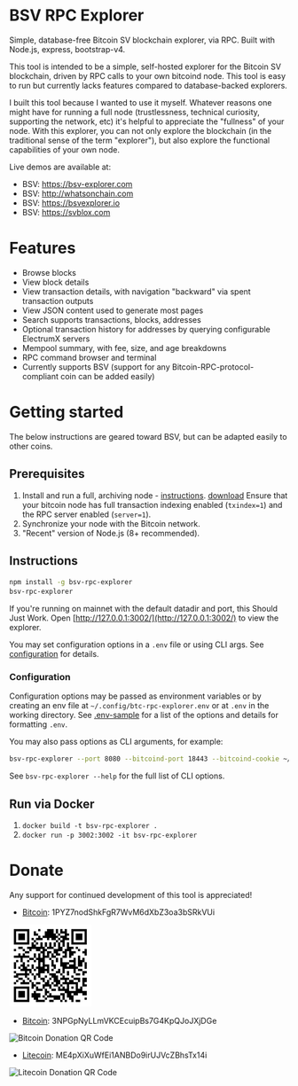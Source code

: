 # BSV RPC Explorer

Simple, database-free Bitcoin SV blockchain explorer, via RPC. Built with Node.js, express, bootstrap-v4.

This tool is intended to be a simple, self-hosted explorer for the Bitcoin SV blockchain, driven by RPC calls to your own bitcoind node. This tool is easy to run but currently lacks features compared to database-backed explorers.

I built this tool because I wanted to use it myself. Whatever reasons one might have for running a full node (trustlessness, technical curiosity, supporting the network, etc) it's helpful to appreciate the "fullness" of your node. With this explorer, you can not only explore the blockchain (in the traditional sense of the term "explorer"), but also explore the functional capabilities of your own node.

Live demos are available at:

* BSV: https://bsv-explorer.com
* BSV: http://whatsonchain.com
* BSV: https://bsvexplorer.io
* BSV: https://svblox.com

# Features

* Browse blocks
* View block details
* View transaction details, with navigation "backward" via spent transaction outputs
* View JSON content used to generate most pages
* Search supports transactions, blocks, addresses
* Optional transaction history for addresses by querying configurable ElectrumX servers
* Mempool summary, with fee, size, and age breakdowns
* RPC command browser and terminal
* Currently supports BSV (support for any Bitcoin-RPC-protocol-compliant coin can be added easily)

# Getting started

The below instructions are geared toward BSV, but can be adapted easily to other coins.

## Prerequisites

1. Install and run a full, archiving node - [instructions](https://github.com/bitcoin-sv/bitcoin-sv/blob/master/doc/README.md). [download](https://download.bitcoinsv.io/bitcoinsv/) Ensure that your bitcoin node has full transaction indexing enabled (`txindex=1`) and the RPC server enabled (`server=1`).
2. Synchronize your node with the Bitcoin network.
3. "Recent" version of Node.js (8+ recommended).

## Instructions

```bash
npm install -g bsv-rpc-explorer
bsv-rpc-explorer
```

If you're running on mainnet with the default datadir and port, this Should Just Work.
Open [http://127.0.0.1:3002/](http://127.0.0.1:3002/) to view the explorer.

You may set configuration options in a `.env` file or using CLI args.
See [configuration](#configuration) for details.

### Configuration

Configuration options may be passed as environment variables
or by creating an env file at `~/.config/btc-rpc-explorer.env`
or at `.env` in the working directory.
See [.env-sample](.env-sample) for a list of the options and details for formatting `.env`.

You may also pass options as CLI arguments, for example:

```bash
bsv-rpc-explorer --port 8080 --bitcoind-port 18443 --bitcoind-cookie ~/.bitcoin/regtest/.cookie
```

See `bsv-rpc-explorer --help` for the full list of CLI options.

## Run via Docker

1. `docker build -t bsv-rpc-explorer .`
2. `docker run -p 3002:3002 -it bsv-rpc-explorer`

# Donate

Any support for continued development of this tool is appreciated!

* [Bitcoin](bitcoin:1PYZ7nodShkFgR7WvM6dXbZ3oa3bSRkVUi): 1PYZ7nodShkFgR7WvM6dXbZ3oa3bSRkVUi

![Bitcoin SV Donation QR Code](/public/img/qr-bsv.png)

* [Bitcoin](bitcoin:3NPGpNyLLmVKCEcuipBs7G4KpQJoJXjDGe): 3NPGpNyLLmVKCEcuipBs7G4KpQJoJXjDGe

![Bitcoin Donation QR Code](/public/img/qr-btc.png)

* [Litecoin](litecoin:ME4pXiXuWfEi1ANBDo9irUJVcZBhsTx14i): ME4pXiXuWfEi1ANBDo9irUJVcZBhsTx14i

![Litecoin Donation QR Code](/public/img/qr-ltc.png)

